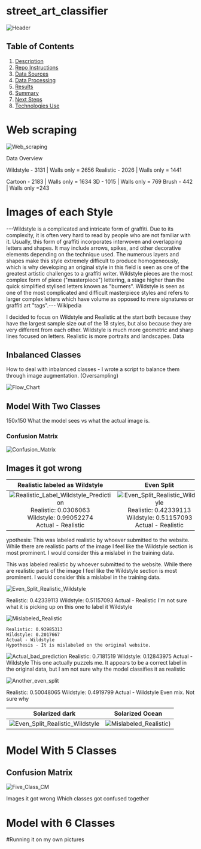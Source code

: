 # street_art_classifier
![Header](images/my_images/cartoon_minds.JPG "Cartoon Minds")

## Table of Contents

1. [Description](#description)
2. [Repo Instructions](#repo)
3. [Data Sources](#ds)
4. [Data Processing](#dp)
5. [Results](#results)
6. [Summary](#summary)
7. [Next Steps](#next)
8. [Technologies Use](#tech)


<a name="description"></a>

# Web scraping
![Web_scraping](images/fat_cap_webpage.png "Fat Cap Webpage")

Data Overview

Wildstyle - 3131 | Walls only = 2656
Realistic - 2026 | Walls only = 1441

Cartoon - 2183 | Walls only = 1634
3D - 1015 | Walls only = 769
Brush - 442 | Walls only =243

# Images of each Style

---Wildstyle is a complicated and intricate form of graffiti. Due to its complexity, it is often very hard to read by people who are not familiar with it. Usually, this form of graffiti incorporates interwoven and overlapping letters and shapes. It may include arrows, spikes, and other decorative elements depending on the technique used. The numerous layers and shapes make this style extremely difficult to produce homogeneously, which is why developing an original style in this field is seen as one of the greatest artistic challenges to a graffiti writer. Wildstyle pieces are the most complex form of piece ("masterpiece") lettering, a stage higher than the quick simplified stylised letters known as "burners". Wildstyle is seen as one of the most complicated and difficult masterpiece styles and refers to larger complex letters which have volume as opposed to mere signatures or graffiti art "tags".--- Wikipedia

I decided to focus on Wildstyle and Realistic at the start both because they have the largest sample size out of the 18 styles, but also because they are very different from each other. Wildstyle is much more geometric and sharp lines focused on letters. Realistic is more portraits and landscapes. 
Data

## Inbalanced Classes
How to deal with inbalanced classes - I wrote a script to balance them through image augmentation. (Oversampling)

![Flow_Chart](images/balancing_function.png "Balancing Function")

## Model With Two Classes
150x150 
What the model sees vs what the actual image is.

### Confusion Matrix
![Confusion_Matrix](images/model_2/model_2_confusion_matrix.png "Confusion Matrix")

## Images it got wrong

Realistic labeled as Wildstyle |  Even Split
:-------------------------:|:-------------------------:
![Realistic_Label_Wildstyle_Prediction](images/model_2/piece_by_syde_-_orsay_france17486.jpg "Realistic labeled as Wildstyle") Realistic: 0.0306063 <br />Wildstyle: 0.99052274 <br />Actual - Realistic |![Even_Split_Realistic_Wildstyle](images/model_2/characters_by_carneiro_-_porto_portugal5391.jpg "Even split between realistic and wildstyle")Realistic: 0.42339113<br />Wildstyle: 0.51157093<br />Actual - Realistic|


ypothesis: This was labeled realistic by whoever submitted to the website. While there are realistic parts of the image I feel like the Wildstyle section is most prominent. I would consider this a mislabel in the training data.

This was labeled realistic by whoever submitted to the website. While there are realistic parts of the image I feel like the Wildstyle section is most prominent. I would consider this a mislabel in the training data.

![Even_Split_Realistic_Wildstyle](images/model_2/characters_by_carneiro_-_porto_portugal5391.jpg "Even split between realistic and wildstyle")

Realistic: 0.42339113
Wildstyle: 0.51157093
Actual - Realistic
I'm not sure what it is picking up on this one to label it Wildstyle

![Mislabeled_Realistic](images/model_2/characters_by_7same_-_bangkok_thailand6383.jpg "Realistic image mislabled Wildstyle on Fatcap")

    Realistic: 0.93985313
    Wildstyle: 0.2017667
    Actual - Wildstyle
    Hypothesis - It is mislabeled on the original website.

![Actual_bad_prediction](images/model_2/piece_by_kity_-_marseille_france12001.jpg "A bad prediction")
Realistic: 0.7181519
Wildstyle: 0.12843975
Actual - Wildstyle
This one actually puzzels me. It appears to be a correct label in the original data, but I am not sure why the model classifies it as realistic

![Another_even_split](images/model_2/piece_by_kzed_-_amiens_france16487.jpg "Another even split between Wildstyle and Realistic")

Realistic: 0.50048065
Wildstyle: 0.4919799
Actual - Wildstyle
Even mix. Not sure why

Solarized dark             |  Solarized Ocean
:-------------------------:|:-------------------------:
![Even_Split_Realistic_Wildstyle](images/model_2/characters_by_carneiro_-_porto_portugal5391.jpg "Even split between realistic and wildstyle")|  ![Mislabeled_Realistic](images/model_2/characters_by_7same_-_bangkok_thailand6383.jpg "Realistic image mislabled Wildstyle on Fatcap"))

# Model With 5 Classes

## Confusion Matrix
![Five_Class_CM](images/model_5/5_model_confusion_matrix.png "Five Class Confusion Matrix")

Images it got wrong
Which classes got confused together

# Model with 6 Classes

#Running it on my own pictures